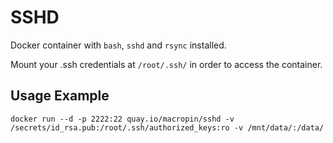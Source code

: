 # SSHD

Docker container with `bash`, `sshd` and `rsync` installed.

Mount your .ssh credentials at `/root/.ssh/` in order to access the container.

## Usage Example

```
docker run --d -p 2222:22 quay.io/macropin/sshd -v /secrets/id_rsa.pub:/root/.ssh/authorized_keys:ro -v /mnt/data/:/data/
````
